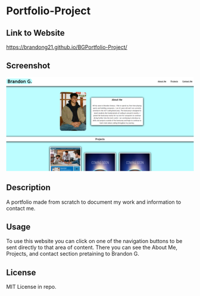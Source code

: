 # Portfolio-Project

## Link to Website 

https://brandong21.github.io/BGPortfolio-Project/

## Screenshot

![Screenshot of published portfolio website for Brandon G.](image.png)

## Description

A portfolio made from scratch to document my work and information to contact me.

## Usage

To use this website you can click on one of the navigation buttons to be sent directly to that area of content. There you can see the About Me, Projects, and contact section pretaining to Brandon G.

## License 

MIT License in repo.